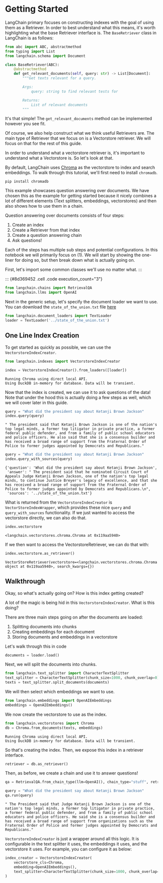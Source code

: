 # Getting Started

LangChain primary focuses on constructing indexes with the goal of using
them as a Retriever. In order to best understand what this means, it\'s
worth highlighting what the base Retriever interface is. The
`BaseRetriever` class in LangChain is as follows:

``` python
from abc import ABC, abstractmethod
from typing import List
from langchain.schema import Document

class BaseRetriever(ABC):
    @abstractmethod
    def get_relevant_documents(self, query: str) -> List[Document]:
        """Get texts relevant for a query.

        Args:
            query: string to find relevant tests for

        Returns:
            List of relevant documents
        """
```

It\'s that simple! The `get_relevant_documents` method can be
implemented however you see fit.

Of course, we also help construct what we think useful Retrievers are.
The main type of Retriever that we focus on is a Vectorstore retriever.
We will focus on that for the rest of this guide.

In order to understand what a vectorstore retriever is, it\'s important
to understand what a Vectorstore is. So let\'s look at that.

By default, LangChain uses [Chroma](../../ecosystem/chroma.md) as the
vectorstore to index and search embeddings. To walk through this
tutorial, we\'ll first need to install `chromadb`.

    pip install chromadb

This example showcases question answering over documents. We have chosen
this as the example for getting started because it nicely combines a lot
of different elements (Text splitters, embeddings, vectorstores) and
then also shows how to use them in a chain.

Question answering over documents consists of four steps:

1.  Create an index
2.  Create a Retriever from that index
3.  Create a question answering chain
4.  Ask questions!

Each of the steps has multiple sub steps and potential configurations.
In this notebook we will primarily focus on (1). We will start by
showing the one-liner for doing so, but then break down what is actually
going on.

First, let\'s import some common classes we\'ll use no matter what.
:::

::: {#8d369452 .cell .code execution_count="3"}
``` python
from langchain.chains import RetrievalQA
from langchain.llms import OpenAI
```

Next in the generic setup, let\'s specify the document loader we want to
use. You can download the `state_of_the_union.txt` file
[here](https://github.com/hwchase17/langchain/blob/master/docs/modules/state_of_the_union.txt)

``` python
from langchain.document_loaders import TextLoader
loader = TextLoader('../state_of_the_union.txt')
```

## One Line Index Creation

To get started as quickly as possible, we can use the
`VectorstoreIndexCreator`.

``` python
from langchain.indexes import VectorstoreIndexCreator
```

``` python
index = VectorstoreIndexCreator().from_loaders([loader])
```

    Running Chroma using direct local API.
    Using DuckDB in-memory for database. Data will be transient.

Now that the index is created, we can use it to ask questions of the
data! Note that under the hood this is actually doing a few steps as
well, which we will cover later in this guide.

``` python
query = "What did the president say about Ketanji Brown Jackson"
index.query(query)
```

    " The president said that Ketanji Brown Jackson is one of the nation's top legal minds, a former top litigator in private practice, a former federal public defender, and from a family of public school educators and police officers. He also said that she is a consensus builder and has received a broad range of support from the Fraternal Order of Police to former judges appointed by Democrats and Republicans."

``` python
query = "What did the president say about Ketanji Brown Jackson"
index.query_with_sources(query)
```

    {'question': 'What did the president say about Ketanji Brown Jackson',
     'answer': " The president said that he nominated Circuit Court of Appeals Judge Ketanji Brown Jackson, one of the nation's top legal minds, to continue Justice Breyer's legacy of excellence, and that she has received a broad range of support from the Fraternal Order of Police to former judges appointed by Democrats and Republicans.\n",
     'sources': '../state_of_the_union.txt'}

What is returned from the `VectorstoreIndexCreator` is
`VectorStoreIndexWrapper`, which provides these nice `query` and
`query_with_sources` functionality. If we just wanted to access the
vectorstore directly, we can also do that.

``` python
index.vectorstore
```

    <langchain.vectorstores.chroma.Chroma at 0x119aa5940>

If we then want to access the VectorstoreRetriever, we can do that with:

``` python
index.vectorstore.as_retriever()
```

    VectorStoreRetriever(vectorstore=<langchain.vectorstores.chroma.Chroma object at 0x119aa5940>, search_kwargs={})

## Walkthrough

Okay, so what\'s actually going on? How is this index getting created?

A lot of the magic is being hid in this `VectorstoreIndexCreator`. What
is this doing?

There are three main steps going on after the documents are loaded:

1.  Splitting documents into chunks
2.  Creating embeddings for each document
3.  Storing documents and embeddings in a vectorstore

Let's walk through this in code

``` python
documents = loader.load()
```

Next, we will split the documents into chunks.

``` python
from langchain.text_splitter import CharacterTextSplitter
text_splitter = CharacterTextSplitter(chunk_size=1000, chunk_overlap=0)
texts = text_splitter.split_documents(documents)
```

We will then select which embeddings we want to use.

``` python
from langchain.embeddings import OpenAIEmbeddings
embeddings = OpenAIEmbeddings()
```

We now create the vectorstore to use as the index.

``` python
from langchain.vectorstores import Chroma
db = Chroma.from_documents(texts, embeddings)
```

    Running Chroma using direct local API.
    Using DuckDB in-memory for database. Data will be transient.

So that's creating the index. Then, we expose this index in a retriever
interface.

``` python
retriever = db.as_retriever()
```

Then, as before, we create a chain and use it to answer questions!

``` python
qa = RetrievalQA.from_chain_type(llm=OpenAI(), chain_type="stuff", retriever=retriever)
```

``` python
query = "What did the president say about Ketanji Brown Jackson"
qa.run(query)
```

    " The President said that Judge Ketanji Brown Jackson is one of the nation's top legal minds, a former top litigator in private practice, a former federal public defender, and from a family of public school educators and police officers. He said she is a consensus builder and has received a broad range of support from organizations such as the Fraternal Order of Police and former judges appointed by Democrats and Republicans."

`VectorstoreIndexCreator` is just a wrapper around all this logic. It is
configurable in the text splitter it uses, the embeddings it uses, and
the vectorstore it uses. For example, you can configure it as below:

``` python
index_creator = VectorstoreIndexCreator(
    vectorstore_cls=Chroma, 
    embedding=OpenAIEmbeddings(),
    text_splitter=CharacterTextSplitter(chunk_size=1000, chunk_overlap=0)
)
```
